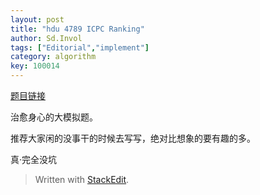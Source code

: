 ```yaml
---
layout: post
title: "hdu 4789 ICPC Ranking"
author: Sd.Invol
tags: ["Editorial","implement"]
category: algorithm
key: 100014
---
```


[题目链接](http://acm.hdu.edu.cn/showproblem.php?pid=4789)

治愈身心的大模拟题。

推荐大家闲的没事干的时候去写写，绝对比想象的要有趣的多。

真·完全没坑

> Written with [StackEdit](https://stackedit.io/).
